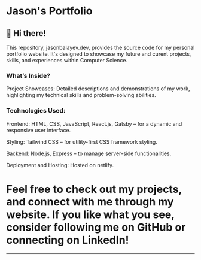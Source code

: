 # Jason's Portfolio

## 👋 Hi there! 
This repository, jasonbalayev.dev, provides the source code for my personal portfolio website. It's designed to showcase my future and curent projects, skills, and experiences within Computer Science.

### What’s Inside?
Project Showcases: Detailed descriptions and demonstrations of my work, highlighting my technical skills and problem-solving abilities.
### Technologies Used:
Frontend: HTML, CSS, JavaScript, React.js, Gatsby – for a dynamic and responsive user interface.

Styling: Tailwind CSS – for utility-first CSS framework styling.

Backend: Node.js, Express – to manage server-side functionalities.

Deployment and Hosting: Hosted on netlify.

# Feel free to check out my projects, and connect with me through my website. If you like what you see, consider following me on GitHub or connecting on LinkedIn!

---
